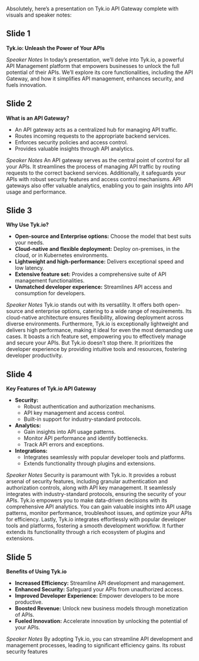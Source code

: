 
Absolutely, here’s a presentation on Tyk.io API Gateway  complete with visuals and speaker notes:

## Slide 1

**Tyk.io: Unleash the Power of Your APIs**



*Speaker Notes*
In today’s presentation, we’ll delve into Tyk.io, a powerful API Management platform that empowers businesses to unlock the full potential of their APIs.  We’ll explore its core functionalities, including the API Gateway, and how it simplifies API management, enhances security, and fuels innovation. 

## Slide 2

**What is an API Gateway?**



* An API gateway acts as a centralized hub for managing API traffic.
* Routes incoming requests to the appropriate backend services.
* Enforces security policies and access control.
* Provides valuable insights through API analytics.

*Speaker Notes*
An API gateway serves as the central point of control for all your APIs. It streamlines the process of managing API traffic by routing requests to the correct backend services. Additionally, it safeguards your APIs with robust security features and access control mechanisms.  API gateways also offer valuable analytics, enabling you to gain insights into API usage and performance.

## Slide 3

**Why Use Tyk.io?**



* **Open-source and Enterprise options:** Choose the model that best suits your needs.
* **Cloud-native and flexible deployment:** Deploy on-premises, in the cloud, or in Kubernetes environments. 
* **Lightweight and high-performance:**  Delivers exceptional speed and low latency.
* **Extensive feature set:**  Provides a comprehensive suite of API management functionalities.
* **Unmatched developer experience:** Streamlines API access and consumption for developers.

*Speaker Notes*
Tyk.io stands out with its versatility. It offers both open-source and enterprise options, catering to a wide range of requirements.  Its cloud-native architecture ensures flexibility, allowing deployment across diverse environments.  Furthermore, Tyk.io is exceptionally lightweight and delivers high performance, making it ideal for even the most demanding use cases.  It boasts a rich feature set, empowering you to effectively manage and secure your APIs.  But Tyk.io doesn’t stop there.  It prioritizes the developer experience by providing intuitive tools and resources, fostering developer productivity.

## Slide 4

**Key Features of Tyk.io API Gateway**



* **Security:** 
    * Robust authentication and authorization mechanisms.
    * API key management and access control.
    * Built-in support for industry-standard protocols.
* **Analytics:**
    * Gain insights into API usage patterns.
    * Monitor API performance and identify bottlenecks.
    * Track API errors and exceptions.
* **Integrations:**
    * Integrates seamlessly with popular developer tools and platforms.
    * Extends functionality through plugins and extensions.

*Speaker Notes*
Security is paramount with Tyk.io. It provides a robust arsenal of security features, including granular authentication and authorization controls, along with API key management. It seamlessly integrates with industry-standard protocols, ensuring the security of your APIs.  Tyk.io empowers you to make data-driven decisions with its comprehensive API analytics.  You can gain valuable insights into API usage patterns, monitor performance, troubleshoot issues, and optimize your APIs for efficiency. Lastly, Tyk.io integrates effortlessly with popular developer tools and platforms, fostering a smooth development workflow. It further extends its functionality through a rich ecosystem of plugins and extensions.

## Slide 5

**Benefits of Using Tyk.io**



* **Increased Efficiency:** Streamline API development and management.
* **Enhanced Security:**  Safeguard your APIs from unauthorized access.
* **Improved Developer Experience:** Empower developers to be more productive.
* **Boosted Revenue:**  Unlock new business models through monetization of APIs.
* **Fueled Innovation:** Accelerate innovation by unlocking the potential of your APIs.

*Speaker Notes*
By adopting Tyk.io, you can streamline API development and management processes, leading to significant efficiency gains. Its robust security features
